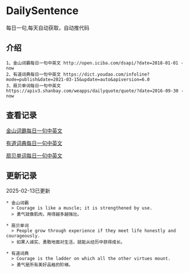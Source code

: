 # DailySentence

每日一句,每天自动获取，自动推代码

## 介绍

```
1、金山词霸每日一句中英文 http://open.iciba.com/dsapi/?date=2018-01-01 - now
2、有道词典每日一句中英文 https://dict.youdao.com/infoline?mode=publish&date=2021-03-15&update=auto&apiversion=6.0
3、扇贝单词每日一句中英文 https://apiv3.shanbay.com/weapps/dailyquote/quote/?date=2016-09-30 - now
```

## 查看记录

[金山词霸每日一句中英文](./data/iciba/)

[有道词典每日一句中英文](./data/youdao/)

[扇贝单词每日一句中英文](./data/shanbay/)

## 更新记录
2025-02-13已更新 
```
* 金山词霸
  > Courage is like a muscle; it is strengthened by use.
  > 勇气就像肌肉，用得越多越强壮。

* 扇贝单词
  > People grow through experience if they meet life honestly and courageously.
  > 如果人诚实、勇敢地面对生活，就能从经历中获得成长。

* 有道词典
  > Courage is the ladder on which all the other virtues mount.
  > 勇气是所有美好品格的阶梯。

```
